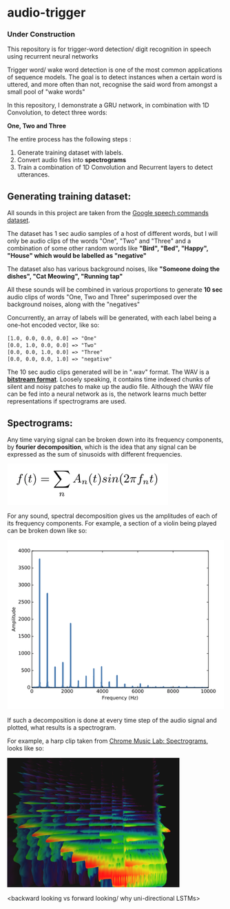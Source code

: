 # audio-trigger

### Under Construction


This repository is for trigger-word detection/ digit recognition in speech using recurrent neural networks


Trigger word/ wake word detection is one of the most common applications of sequence models. The goal is to detect instances when a certain word is uttered, and more often than not, recognise the said word from amongst a small pool of "wake words"

In this repository, I demonstrate a GRU network, in combination with 1D Convolution, to detect three words:

**One, Two and Three**

The entire process has the following steps :

1. Generate training dataset with labels.
2. Convert audio files into **spectrograms**
3. Train a combination of 1D Convolution and Recurrent layers to detect utterances.


## Generating training dataset:

All sounds in this project are taken from the [Google speech commands dataset](https://ai.googleblog.com/2017/08/launching-speech-commands-dataset.html).

The dataset has 1 sec audio samples of a host of different words, but I will only be audio clips of the words "One", "Two" and "Three" and a combination of some other random words like **"Bird", "Bed", "Happy", "House" which would be labelled as "negative"**

The dataset also has various background noises, like **"Someone doing the dishes", "Cat Meowing", "Running tap"**

All these sounds will be combined in various proportions to generate **10 sec** audio clips of words "One, Two and Three"
superimposed over the background noises, along with the "negatives"


Concurrently, an array of labels will be generated, with each label being a one-hot encoded vector, like so:

```
[1.0, 0.0, 0.0, 0.0] => "One"
[0.0, 1.0, 0.0, 0.0] => "Two"
[0.0, 0.0, 1.0, 0.0] => "Three"
[0.0, 0.0, 0.0, 1.0] => "negative"
```

The 10 sec audio clips generated will be in ".wav" format. The WAV is a [**bitstream format**](https://en.wikipedia.org/wiki/Bitstream_format). Loosely speaking, it contains time indexed chunks of silent and noisy patches to make up the audio file. Although the WAV file can be fed into a neural network as is, the network learns much better representations if spectrograms are used.

## Spectrograms:

Any time varying signal can be broken down into its frequency components, by **fourier decomposition**, which
is the idea that any signal can be expressed as the sum of sinusoids with different frequencies.

![alt text](https://raw.githubusercontent.com/sarangzambare/audio-trigger/master/png/fourier.png)


For any sound, spectral decomposition gives us the amplitudes of each of its frequency components. For example, a section of a violin being played can be broken down like so:

![alt text](https://raw.githubusercontent.com/sarangzambare/audio-trigger/master/png/violin.png)

If such a decomposition is done at every time step of the audio signal and plotted, what results is a spectrogram.

For example, a harp clip taken from [Chrome Music Lab: Spectrograms](https://musiclab.chromeexperiments.com/Spectrogram/), looks like so:

![alt text](https://raw.githubusercontent.com/sarangzambare/audio-trigger/master/png/harp_400x300.png)

















<intro>





<spectrogram>

<backward looking vs forward looking/ why uni-directional LSTMs>

<convolution for >
